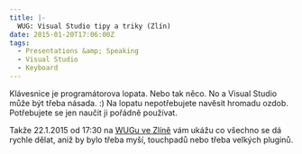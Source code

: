 ```yaml
---
title: |-
  WUG: Visual Studio tipy a triky (Zlín)
date: 2015-01-20T17:06:00Z
tags:
  - Presentations &amp; Speaking
  - Visual Studio
  - Keyboard
---
```

Klávesnice je programátorova lopata. Nebo tak něco. No a Visual Studio může být třeba násada. :) Na lopatu nepotřebujete navěsit hromadu ozdob. Potřebujete se jen naučit ji pořádně používat. 

Takže 22.1.2015 od 17:30 na [WUGu ve Zlíně][1] vám ukážu co všechno se dá rychle dělat, aniž by bylo třeba myší, touchpadů nebo třeba velkých pluginů. 

[1]: http://www.wug.cz/zlin/akce/661-Visual-Studio-tipy-a-triky